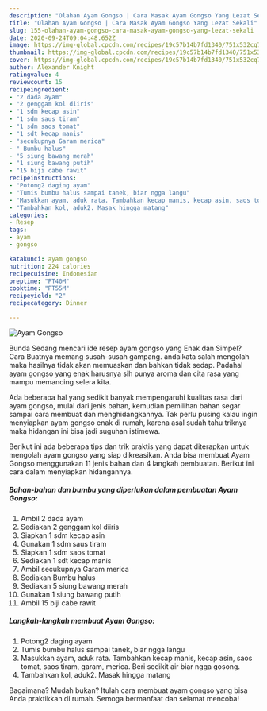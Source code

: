 ```yaml
---
description: "Olahan Ayam Gongso | Cara Masak Ayam Gongso Yang Lezat Sekali"
title: "Olahan Ayam Gongso | Cara Masak Ayam Gongso Yang Lezat Sekali"
slug: 155-olahan-ayam-gongso-cara-masak-ayam-gongso-yang-lezat-sekali
date: 2020-09-24T09:04:48.652Z
image: https://img-global.cpcdn.com/recipes/19c57b14b7fd1340/751x532cq70/ayam-gongso-foto-resep-utama.jpg
thumbnail: https://img-global.cpcdn.com/recipes/19c57b14b7fd1340/751x532cq70/ayam-gongso-foto-resep-utama.jpg
cover: https://img-global.cpcdn.com/recipes/19c57b14b7fd1340/751x532cq70/ayam-gongso-foto-resep-utama.jpg
author: Alexander Knight
ratingvalue: 4
reviewcount: 15
recipeingredient:
- "2 dada ayam"
- "2 genggam kol diiris"
- "1 sdm kecap asin"
- "1 sdm saus tiram"
- "1 sdm saos tomat"
- "1 sdt kecap manis"
- "secukupnya Garam merica"
- " Bumbu halus"
- "5 siung bawang merah"
- "1 siung bawang putih"
- "15 biji cabe rawit"
recipeinstructions:
- "Potong2 daging ayam"
- "Tumis bumbu halus sampai tanek, biar ngga langu"
- "Masukkan ayam, aduk rata. Tambahkan kecap manis, kecap asin, saos tomat, saos tiram, garam, merica. Beri sedikit air biar ngga gosong."
- "Tambahkan kol, aduk2. Masak hingga matang"
categories:
- Resep
tags:
- ayam
- gongso

katakunci: ayam gongso 
nutrition: 224 calories
recipecuisine: Indonesian
preptime: "PT40M"
cooktime: "PT55M"
recipeyield: "2"
recipecategory: Dinner

---
```



![Ayam Gongso](https://img-global.cpcdn.com/recipes/19c57b14b7fd1340/751x532cq70/ayam-gongso-foto-resep-utama.jpg)

Bunda Sedang mencari ide resep ayam gongso yang Enak dan Simpel? Cara Buatnya memang susah-susah gampang. andaikata salah mengolah maka hasilnya tidak akan memuaskan dan bahkan tidak sedap. Padahal ayam gongso yang enak harusnya sih punya aroma dan cita rasa yang mampu memancing selera kita.



Ada beberapa hal yang sedikit banyak mempengaruhi kualitas rasa dari ayam gongso, mulai dari jenis bahan, kemudian pemilihan bahan segar sampai cara membuat dan menghidangkannya. Tak perlu pusing kalau ingin menyiapkan ayam gongso enak di rumah, karena asal sudah tahu triknya maka hidangan ini bisa jadi suguhan istimewa.


Berikut ini ada beberapa tips dan trik praktis yang dapat diterapkan untuk mengolah ayam gongso yang siap dikreasikan. Anda bisa membuat Ayam Gongso menggunakan 11 jenis bahan dan 4 langkah pembuatan. Berikut ini cara dalam menyiapkan hidangannya.

<!--inarticleads1-->

##### Bahan-bahan dan bumbu yang diperlukan dalam pembuatan Ayam Gongso:

1. Ambil 2 dada ayam
1. Sediakan 2 genggam kol diiris
1. Siapkan 1 sdm kecap asin
1. Gunakan 1 sdm saus tiram
1. Siapkan 1 sdm saos tomat
1. Sediakan 1 sdt kecap manis
1. Ambil secukupnya Garam merica
1. Sediakan  Bumbu halus
1. Sediakan 5 siung bawang merah
1. Gunakan 1 siung bawang putih
1. Ambil 15 biji cabe rawit




<!--inarticleads2-->

##### Langkah-langkah membuat Ayam Gongso:

1. Potong2 daging ayam
1. Tumis bumbu halus sampai tanek, biar ngga langu
1. Masukkan ayam, aduk rata. Tambahkan kecap manis, kecap asin, saos tomat, saos tiram, garam, merica. Beri sedikit air biar ngga gosong.
1. Tambahkan kol, aduk2. Masak hingga matang




Bagaimana? Mudah bukan? Itulah cara membuat ayam gongso yang bisa Anda praktikkan di rumah. Semoga bermanfaat dan selamat mencoba!
